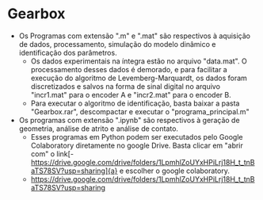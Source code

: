 # Gearbox
- Os Programas com extensão ".m" e ".mat" são respectivos à aquisição de dados, processamento, simulação do modelo dinâmico e identificação dos parâmetros.
    - Os dados experimentais na íntegra estão no arquivo "data.mat". O processamento desses dados é demorado, e para facilitar a execução do algoritmo de Levemberg-Marquardt, os dados foram discretizados e salvos na forma de sinal digital no arquivo "incr1.mat" para o encoder A e "incr2.mat" para o encoder B.
    - Para executar o algoritmo de identificação, basta baixar a pasta "Gearbox.rar", descompactar e executar o "programa_principal.m"
- Os programas com extensão ".ipynb" são respectivos à geração de geometria, análise de atrito e análise de contato.
    - Esses programas em Python podem ser executados pelo Google Colaboratory diretamente no google Drive. Basta clicar em "abrir com" o link[- https://drive.google.com/drive/folders/1LpmhlZoUYxHPiLrj18H_t_tnBaTS78SV?usp=sharing]{a} e escolher o google colaboratory.
    - https://drive.google.com/drive/folders/1LpmhlZoUYxHPiLrj18H_t_tnBaTS78SV?usp=sharing
